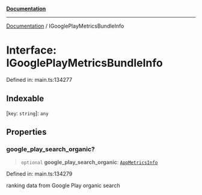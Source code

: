 [**Documentation**](../README.md)

***

[Documentation](../README.md) / IGooglePlayMetricsBundleInfo

# Interface: IGooglePlayMetricsBundleInfo

Defined in: main.ts:134277

## Indexable

\[`key`: `string`\]: `any`

## Properties

### google\_play\_search\_organic?

> `optional` **google\_play\_search\_organic**: [`AppMetricsInfo`](../classes/AppMetricsInfo.md)

Defined in: main.ts:134279

ranking data from Google Play organic search
